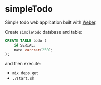 simpleTodo
============

Simple todo web application built with [Weber](https://github.com/0xAX/weber).

Create `simpletodo` database and table:

```sql
CREATE TABLE todo (
	id SERIAL;
	note varchar(250);
);
```

and then execute:

  * `mix deps.get`
  * `./start.sh`

